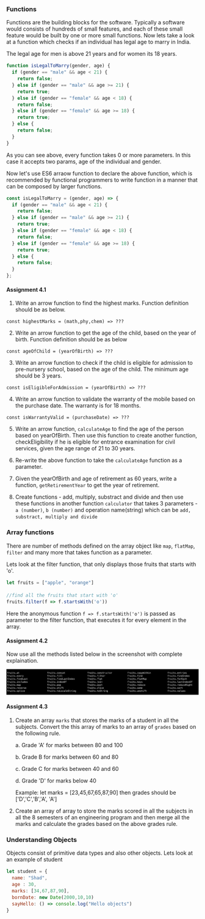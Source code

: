 ### Functions

Functions are the building blocks for the software. Typically a software would consists of hundreds of small features,
and each of these small feature would be built by one or more small functions. Now lets take a look at a function which checks if an individual has legal age to marry in India.

The legal age for men is above 21 years and for women its 18 years.

```js
function isLegalToMarry(gender, age) {
  if (gender == "male" && age < 21) {
    return false;
  } else if (gender == "male" && age >= 21) {
    return true;
  } else if (gender == "female" && age < 18) {
    return false;
  } else if (gender == "female" && age >= 18) {
    return true;
  } else {
    return false;
  }
}
```

As you can see above, every function takes 0 or more parameters. In this case it accepts two params, age of the individual and gender.

Now let's use ES6 arraow function to declare the above function, which is recommended by functional programmers to write function in a manner that can be composed by larger functions.

```js
const isLegalToMarry = (gender, age) => {
  if (gender == "male" && age < 21) {
    return false;
  } else if (gender == "male" && age >= 21) {
    return true;
  } else if (gender == "female" && age < 18) {
    return false;
  } else if (gender == "female" && age >= 18) {
    return true;
  } else {
    return false;
  }
};
```

#### Assignment 4.1

1. Write an arrow function to find the highest marks. Function definition should be as below.

```
const highestMarks = (math,phy,chem) => ???
```

2. Write an arrow function to get the age of the child, based on the year of birth. Function definition should be as below

```
const ageOfChild = (yearOfBirth) => ???
```

3. Write an arrow function to check if the child is eligible for admission to pre-nursery school, based on the age of the child. The minimum age should be 3 years.

```
const isEligibleForAdmission = (yearOfBirth) => ???
```

4. Write an arrow function to validate the warranty of the mobile based on the purchase date. The warranty is for 18 months.

```
const isWarrantyValid = (purchaseDate) => ???
```

5. Write an arrow function, `calculateAge` to find the age of the person based on yearOfBirth. Then use this function to create another function, checkEligibility if he is eligible for entrance examination for civil services, given the age range of 21 to 30 years.

6. Re-write the above function to take the `calculateAge` function as a parameter.

7. Given the yearOfBirth and age of retirement as 60 years, write a function, `getRetirementYear` to get the year of retirement.

8. Create functions - add, multiply, substract and divide and then use these functions in another function `calculator` that takes 3 parameters - `a (number)`, `b (number)` and operation name(string) which can be `add, substract, multiply and divide`


### Array functions

There are number of methods defined on the array object like `map`, `flatMap`, `filter` and many more that takes function as a parameter.

Lets look at the filter function, that only displays those fruits that starts with 'o'.

```js
let fruits = ["apple", "orange"]

//find all the fruits that start with 'o'
fruits.filter(f => f.startsWith('o'))
```

Here the anonymous function `f => f.startsWith('o')` is passed as parameter to the filter function, that executes it for every element in the array.

#### Assignment 4.2

Now use all the methods listed below in the screenshot with complete explaination.

![array-methods](array-methods.png "List of array methods")

#### Assignment 4.3

1. Create an array `marks` that stores the marks of a student in all the subjects. Convert the this array of marks to an array of `grades` based on the following rule.
  
    a. Grade 'A' for marks between 80 and 100
    
    b. Grade B for marks between 60 and 80

    c. Grade C for marks between 40 and 60

    d. Grade 'D' for marks below 40

    Example: 
    let marks = [23,45,67,65,87,90]
     then grades should be ['D','C','B','A', 'A']

2. Create an array of array to store the marks scored in all the subjects in all the 8 semesters of an engineering program and then merge all the marks and calculate the grades based on the above grades rule.


### Understanding Objects

Objects consist of primitive data types and also other objects. Lets look at an example of student

```js
let student = {
  name: "Shad",
  age : 30,
  marks: [34,67,87,90],
  bornDate: new Date(2000,10,10)
  sayHello: () => console.log("Hello objects")
}
```


